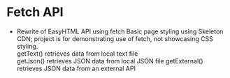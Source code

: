# Fetch API
* Rewrite of EasyHTML API using fetch
Basic page styling using Skeleton CDN; project is for demonstrating use of fetch, not showcasing CSS styling.  
  getText() retrieves data from local text file  
  getJson() retrieves JSON data from local JSON file
  getExternal() retrieves JSON data from an external API